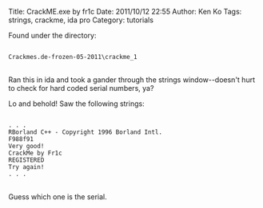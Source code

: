 Title: CrackME.exe by fr1c
Date: 2011/10/12 22:55
Author: Ken Ko
Tags: strings, crackme, ida pro
Category: tutorials

Found under the directory:

<pre>
<code>
Crackmes.de-frozen-05-2011\crackme_1
</code>
</pre>

Ran this in ida and took a gander through the strings window--doesn't hurt to check for hard coded serial numbers, ya? 

Lo and behold! Saw the following strings:

<pre>
<code>
. . .
RBorland C++ - Copyright 1996 Borland Intl.
F988f91
Very good!
CrackMe by Fr1c
REGISTERED
Try again!
. . .
</code>
</pre>

Guess which one is the serial.

